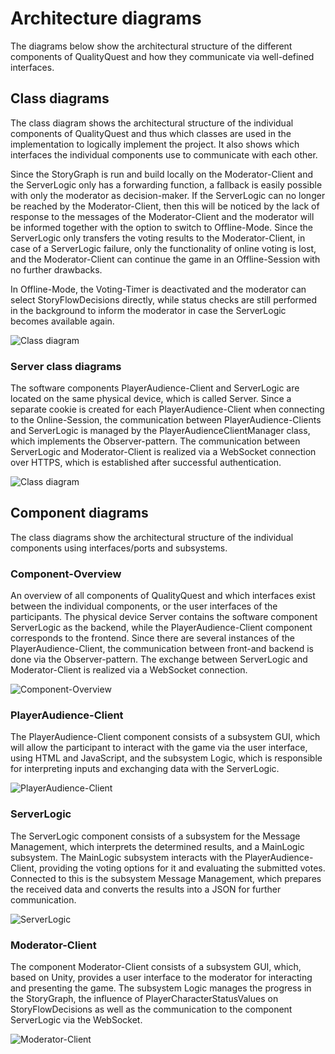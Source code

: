 # Architecture diagrams

The diagrams below show the architectural structure of the different components of QualityQuest and how they communicate via well-defined interfaces.

## Class diagrams

The class diagram shows the architectural structure of the individual components of QualityQuest and thus which classes are used in the implementation to logically implement the project. It also shows which interfaces the individual components use to communicate with each other.

Since the StoryGraph is run and build locally on the Moderator-Client and the ServerLogic only has a forwarding function, a fallback is easily possible with only the moderator as decision-maker.
If the ServerLogic can no longer be reached by the Moderator-Client, then this will be noticed by the lack of response to the messages of the Moderator-Client and the moderator will be informed together with the option to switch to Offline-Mode. Since the ServerLogic only transfers the voting results to the Moderator-Client, in case of a ServerLogic failure, only the functionality of online voting is lost, and the Moderator-Client can continue the game in an Offline-Session with no further drawbacks. 

In Offline-Mode, the Voting-Timer is deactivated and the moderator can select StoryFlowDecisions directly, while status checks are still performed in the background to inform the moderator in case the ServerLogic becomes available again.

![Class diagram](../diagrams/class-diagrams/class-diagram.svg)

### Server class diagrams
The software components PlayerAudience-Client and ServerLogic are located on the same physical device, which is called Server. Since a separate cookie is created for each PlayerAudience-Client when connecting to the Online-Session, the communication between PlayerAudience-Clients and ServerLogic is managed by the PlayerAudienceClientManager class, which implements the Observer-pattern.
The communication between ServerLogic and Moderator-Client is realized via a WebSocket connection over HTTPS, which is established after successful authentication.

![Class diagram](../diagrams/class-diagrams/server-class-diagram.svg)

## Component diagrams

The class diagrams show the architectural structure of the individual components using interfaces/ports and subsystems.

### Component-Overview

An overview of all components of QualityQuest and which interfaces exist between the individual components, or the user interfaces of the participants. The physical device Server contains the software component ServerLogic as the backend, while the PlayerAudience-Client component corresponds to the frontend. Since there are several instances of the PlayerAudience-Client, the communication between front-and backend is done via the Observer-pattern. The exchange between ServerLogic and Moderator-Client is realized via a WebSocket connection.

![Component-Overview](../diagrams/component-diagrams/overview-components.svg)

### PlayerAudience-Client

The PlayerAudience-Client component consists of a subsystem GUI, which will allow the participant to interact with the game via the user interface, using HTML and JavaScript, and the subsystem Logic, which is responsible for interpreting inputs and exchanging data with the ServerLogic.

![PlayerAudience-Client](../diagrams/component-diagrams/playeraudience-client-component-diagram.svg)

### ServerLogic

The ServerLogic component consists of a subsystem for the Message Management, which interprets the determined results, and a MainLogic subsystem. The MainLogic subsystem interacts with the PlayerAudience-Client, providing the voting options for it and evaluating the submitted votes. Connected to this is the subsystem Message Management, which prepares the received data and converts the results into a JSON for further communication.


![ServerLogic](../diagrams/component-diagrams/serverlogic-component-diagram.svg)

### Moderator-Client

The component Moderator-Client consists of a subsystem GUI, which, based on Unity, provides a user interface to the moderator for interacting and presenting the game. The subsystem Logic manages the progress in the StoryGraph, the influence of PlayerCharacterStatusValues on StoryFlowDecisions as well as the communication to the component ServerLogic via the WebSocket.

![Moderator-Client](../diagrams/component-diagrams/moderator-client-component-diagram.svg)


